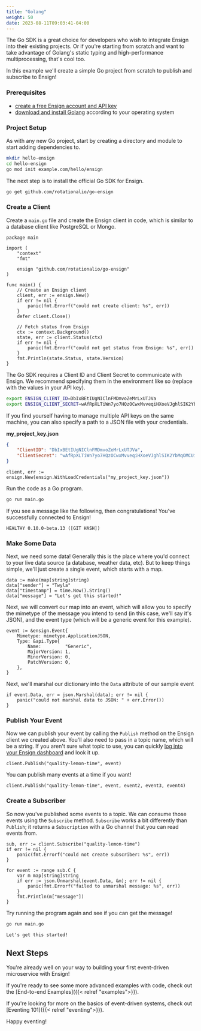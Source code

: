 ```yaml
---
title: "Golang"
weight: 50
date: 2023-08-11T09:03:41-04:00
---
```


The Go SDK is a great choice for developers who wish to integrate Ensign into their existing projects. Or if you're starting from scratch and want to take advantage of Golang's static typing and high-performance multiprocessing, that's cool too.

In this example we'll create a simple Go project from scratch to publish and subscribe to Ensign!

### Prerequisites

- [create a free Ensign account and API key](https://rotational.app)
- [download and install Golang](https://go.dev/doc/install) according to your operating system

### Project Setup

As with any new Go project, start by creating a directory and module to start adding dependencies to.

```bash
mkdir hello-ensign
cd hello-ensign
go mod init example.com/hello/ensign
```

The next step is to install the official Go SDK for Ensign.

```bash
go get github.com/rotationalio/go-ensign
```

<a name="create-a-client"></a>
### Create a Client

Create a `main.go` file and create the Ensign client in code, which is similar to a database client like PostgreSQL or Mongo.

```golang
package main

import (
	"context"
	"fmt"

	ensign "github.com/rotationalio/go-ensign"
)

func main() {
    // Create an Ensign client
	client, err := ensign.New()
	if err != nil {
		panic(fmt.Errorf("could not create client: %s", err))
	}
	defer client.Close()

    // Fetch status from Ensign
	ctx := context.Background()
	state, err := client.Status(ctx)
	if err != nil {
		panic(fmt.Errorf("could not get status from Ensign: %s", err))
	}
	fmt.Println(state.Status, state.Version)
}
```

The Go SDK requires a Client ID and Client Secret to communicate with Ensign. We recommend specifying them in the environment like so (replace with the values in your API key).

```bash
export ENSIGN_CLIENT_ID=DbIxBEtIUgNIClnFMDmvoZeMrLxUTJVa
export ENSIGN_CLIENT_SECRET=wAfRpXLTiWn7yo7HQzOCwxMvveqiHXoeVJghlSIK2YbMqOMCUiSVRVQOLT0ORrVS
```

If you find yourself having to manage multiple API keys on the same machine, you can also specify a path to a JSON file with your credentials.

**my_project_key.json**
```json
{
    "ClientID": "DbIxBEtIUgNIClnFMDmvoZeMrLxUTJVa",
    "ClientSecret": "wAfRpXLTiWn7yo7HQzOCwxMvveqiHXoeVJghlSIK2YbMqOMCUiSVRVQOLT0ORrVS"
}
```

```golang
client, err := ensign.New(ensign.WithLoadCredentials("my_project_key.json"))
```

Run the code as a Go program.

```bash
go run main.go
```

If you see a message like the following, then congratulations! You've successfully connected to Ensign!

```HEALTHY 0.10.0-beta.13 ([GIT HASH])```

### Make Some Data

Next, we need some data! Generally this is the place where you'd connect to your live data source (a database, weather data, etc). But to keep things simple, we'll just create a single event, which starts with a map.

```golang
data := make(map[string]string)
data["sender"] = "Twyla"
data["timestamp"] = time.Now().String()
data["message"] = "Let's get this started!"
```

Next, we will convert our map into an event, which will allow you to specify the mimetype of the message you intend to send (in this case, we'll say it's JSON), and the event type (which will be a generic event for this example).

```golang
event := &ensign.Event{
    Mimetype: mimetype.ApplicationJSON,
    Type: &api.Type{
		Name:         "Generic",
		MajorVersion: 1,
		MinorVersion: 0,
		PatchVersion: 0,
    },
}
```

Next, we'll marshal our dictionary into the `Data` attribute of our sample event

```golang
if event.Data, err = json.Marshal(data); err != nil {
    panic("could not marshal data to JSON: " + err.Error())
}
```

### Publish Your Event

Now we can publish your event by calling the `Publish` method on the Ensign client we created above. You'll also need to pass in a topic name, which will be a string. If you aren't sure what topic to use, you can quickly [log into your Ensign dashboard](https://rotational.app) and look it up.

```golang
client.Publish("quality-lemon-time", event)
```

You can publish many events at a time if you want!

```golang
client.Publish("quality-lemon-time", event, event2, event3, event4)
```

### Create a Subscriber

So now you've published some events to a topic. We can consume those events using the `Subscribe` method. `Subscribe` works a bit differently than `Publish`; it returns a `Subscription` with a Go channel that you can read events from.

```golang
sub, err := client.Subscribe("quality-lemon-time")
if err != nil {
    panic(fmt.Errorf("could not create subscriber: %s", err))
}

for event := range sub.C {
    var m map[string]string
    if err := json.Unmarshal(event.Data, &m); err != nil {
        panic(fmt.Errorf("failed to unmarshal message: %s", err))
    }
    fmt.Println(m["message"])
}
```

Try running the program again and see if you can get the message!

```bash
go run main.go
```

```Let's get this started!```

## Next Steps

You're already well on your way to building your first event-driven microservice with Ensign!

If you're ready to see some more advanced examples with code, check out the [End-to-end Examples]({{< relref "examples">}}).

If you're looking for more on the basics of event-driven systems, check out [Eventing 101]({{< relref "eventing">}}).

Happy eventing!